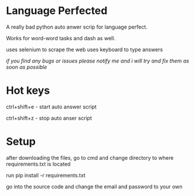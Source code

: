 # Language Perfected

A really bad python auto anwer scrip for language perfect.

Works for word-word tasks and dash as well.

uses selenium to scrape the web
uses keyboard to type answers

*if you find any bugs or issues please notify me and i will try and fix them as soon as possible*

# Hot keys
ctrl+shift+e - start auto answer script

ctrl+shift+z - stop auto anser script

# Setup
after downloading the files, go to cmd and change directory to where requirements.txt is located

run pip install -r requirements.txt

go into the source code and change the email and password to your own
